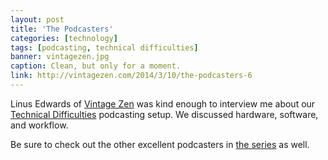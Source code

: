 ```yaml
---
layout: post
title: 'The Podcasters'
categories: [technology]
tags: [podcasting, technical difficulties]
banner: vintagezen.jpg
caption: Clean, but only for a moment.
link: http://vintagezen.com/2014/3/10/the-podcasters-6
---
```


Linus Edwards of [Vintage Zen](http://vintagezen.com/) was kind enough to interview me about our [Technical Difficulties](http://technicaldifficulties.us) podcasting setup. We discussed hardware, software, and workflow.

Be sure to check out the other excellent podcasters in [the series](http://vintagezen.com/archive/podcasters) as well.